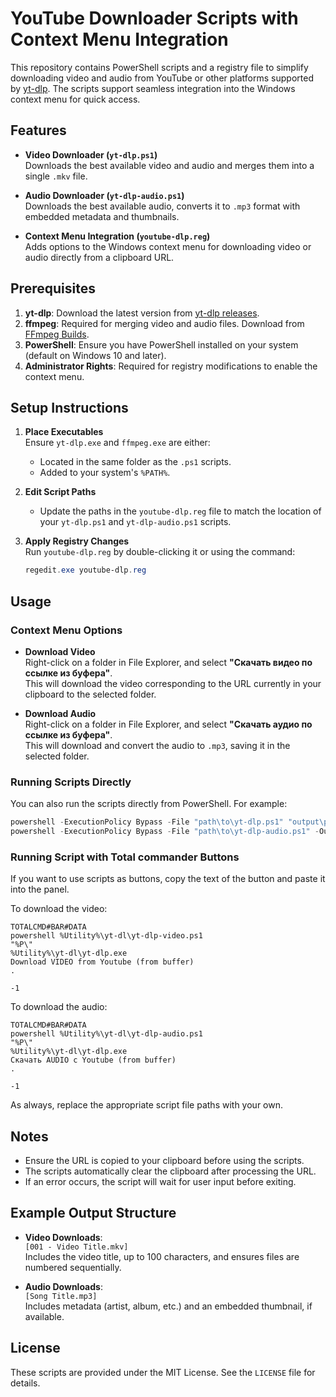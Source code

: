 # YouTube Downloader Scripts with Context Menu Integration

This repository contains PowerShell scripts and a registry file to simplify downloading video and audio from YouTube or other platforms supported by [yt-dlp](https://github.com/yt-dlp/yt-dlp). The scripts support seamless integration into the Windows context menu for quick access.

## Features

- **Video Downloader (`yt-dlp.ps1`)**  
  Downloads the best available video and audio and merges them into a single `.mkv` file.

- **Audio Downloader (`yt-dlp-audio.ps1`)**  
  Downloads the best available audio, converts it to `.mp3` format with embedded metadata and thumbnails.

- **Context Menu Integration (`youtube-dlp.reg`)**  
  Adds options to the Windows context menu for downloading video or audio directly from a clipboard URL.

## Prerequisites

1. **yt-dlp**: Download the latest version from [yt-dlp releases](https://github.com/yt-dlp/yt-dlp/releases).  
2. **ffmpeg**: Required for merging video and audio files. Download from [FFmpeg Builds](https://github.com/yt-dlp/FFmpeg-Builds/releases).  
3. **PowerShell**: Ensure you have PowerShell installed on your system (default on Windows 10 and later).  
4. **Administrator Rights**: Required for registry modifications to enable the context menu.

## Setup Instructions

1. **Place Executables**  
   Ensure `yt-dlp.exe` and `ffmpeg.exe` are either:
   - Located in the same folder as the `.ps1` scripts.
   - Added to your system's `%PATH%`.

2. **Edit Script Paths**  
   - Update the paths in the `youtube-dlp.reg` file to match the location of your `yt-dlp.ps1` and `yt-dlp-audio.ps1` scripts.

3. **Apply Registry Changes**  
   Run `youtube-dlp.reg` by double-clicking it or using the command:

   ```powershell
   regedit.exe youtube-dlp.reg
   ```

## Usage

### Context Menu Options

- **Download Video**  
  Right-click on a folder in File Explorer, and select **"Скачать видео по ссылке из буфера"**.  
  This will download the video corresponding to the URL currently in your clipboard to the selected folder.

- **Download Audio**  
  Right-click on a folder in File Explorer, and select **"Скачать аудио по ссылке из буфера"**.  
  This will download and convert the audio to `.mp3`, saving it in the selected folder.

### Running Scripts Directly

You can also run the scripts directly from PowerShell. For example:

```powershell
powershell -ExecutionPolicy Bypass -File "path\to\yt-dlp.ps1" "output\path"
powershell -ExecutionPolicy Bypass -File "path\to\yt-dlp-audio.ps1" -OutputPath "output\path"
```

### Running Script with Total commander Buttons

If you want to use scripts as buttons, copy the text of the button and paste it into the panel.

To download the video:

```text
TOTALCMD#BAR#DATA
powershell %Utility%\yt-dl\yt-dlp-video.ps1
"%P\"
%Utility%\yt-dl\yt-dlp.exe
Download VIDEO from Youtube (from buffer)
.

-1

```

To download the audio:

```text
TOTALCMD#BAR#DATA
powershell %Utility%\yt-dl\yt-dlp-audio.ps1
"%P\"
%Utility%\yt-dl\yt-dlp.exe
Скачать AUDIO с Youtube (from buffer)
.

-1

```

As always, replace the appropriate script file paths with your own.

## Notes

- Ensure the URL is copied to your clipboard before using the scripts.  
- The scripts automatically clear the clipboard after processing the URL.  
- If an error occurs, the script will wait for user input before exiting.

## Example Output Structure

- **Video Downloads**:  
  `[001 - Video Title.mkv]`  
  Includes the video title, up to 100 characters, and ensures files are numbered sequentially.

- **Audio Downloads**:  
  `[Song Title.mp3]`  
  Includes metadata (artist, album, etc.) and an embedded thumbnail, if available.

## License

These scripts are provided under the MIT License. See the `LICENSE` file for details.
